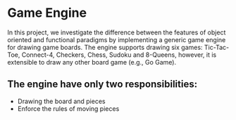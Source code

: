 # Game Engine
In this project, we investigate the difference between the features of object oriented and functional paradigms 
by implementing a generic game engine for drawing game boards. 
The engine supports drawing six games: Tic-Tac-Toe, Connect-4, Checkers, Chess, Sudoku and 8-Queens, however, 
it is extensible to draw any other board game (e.g., Go Game).

## The engine have only two responsibilities: 
- Drawing the board and pieces
- Enforce the rules of moving pieces
